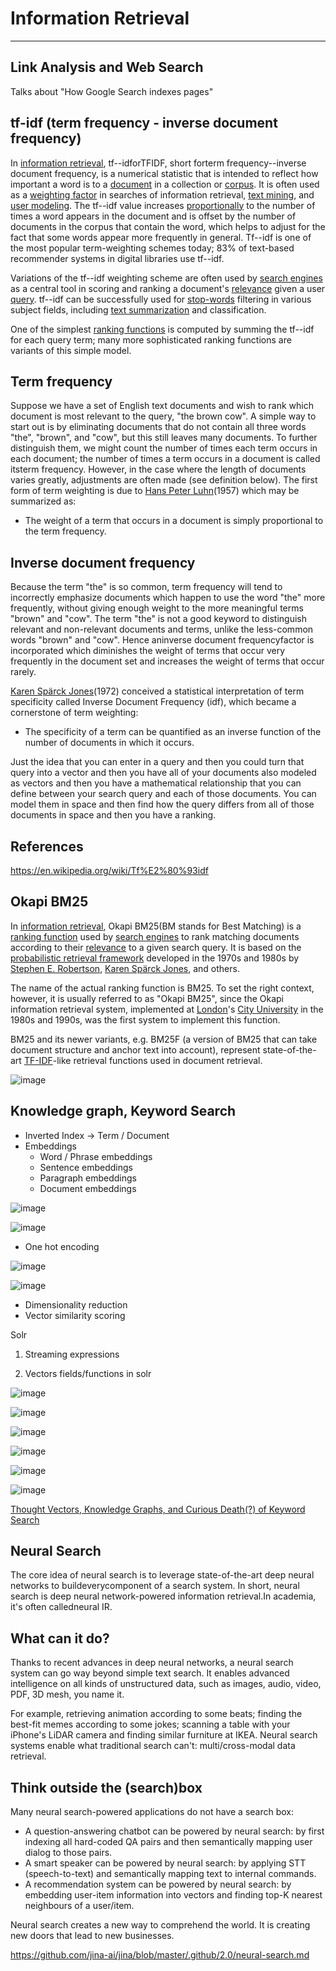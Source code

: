 # Information Retrieval

---

## Link Analysis and Web Search

Talks about "How Google Search indexes pages"

## tf-idf (term frequency - inverse document frequency)

In [information retrieval](https://en.wikipedia.org/wiki/Information_retrieval), tf--idforTFIDF, short forterm frequency--inverse document frequency, is a numerical statistic that is intended to reflect how important a word is to a [document](https://en.wikipedia.org/wiki/Document) in a collection or [corpus](https://en.wikipedia.org/wiki/Text_corpus). It is often used as a [weighting factor](https://en.wikipedia.org/wiki/Weighting_factor) in searches of information retrieval, [text mining](https://en.wikipedia.org/wiki/Text_mining), and [user modeling](https://en.wikipedia.org/wiki/User_modeling). The tf--idf value increases [proportionally](https://en.wikipedia.org/wiki/Proportionality_(mathematics)) to the number of times a word appears in the document and is offset by the number of documents in the corpus that contain the word, which helps to adjust for the fact that some words appear more frequently in general. Tf--idf is one of the most popular term-weighting schemes today; 83% of text-based recommender systems in digital libraries use tf--idf.

Variations of the tf--idf weighting scheme are often used by [search engines](https://en.wikipedia.org/wiki/Search_engine) as a central tool in scoring and ranking a document's [relevance](https://en.wikipedia.org/wiki/Relevance_(information_retrieval)) given a user [query](https://en.wikipedia.org/wiki/Information_retrieval). tf--idf can be successfully used for [stop-words](https://en.wikipedia.org/wiki/Stop-words) filtering in various subject fields, including [text summarization](https://en.wikipedia.org/wiki/Automatic_summarization) and classification.

One of the simplest [ranking functions](https://en.wikipedia.org/wiki/Ranking_function) is computed by summing the tf--idf for each query term; many more sophisticated ranking functions are variants of this simple model.

## Term frequency

Suppose we have a set of English text documents and wish to rank which document is most relevant to the query, "the brown cow". A simple way to start out is by eliminating documents that do not contain all three words "the", "brown", and "cow", but this still leaves many documents. To further distinguish them, we might count the number of times each term occurs in each document; the number of times a term occurs in a document is called itsterm frequency. However, in the case where the length of documents varies greatly, adjustments are often made (see definition below). The first form of term weighting is due to [Hans Peter Luhn](https://en.wikipedia.org/wiki/Hans_Peter_Luhn)(1957) which may be summarized as:

- The weight of a term that occurs in a document is simply proportional to the term frequency.

## Inverse document frequency

Because the term "the" is so common, term frequency will tend to incorrectly emphasize documents which happen to use the word "the" more frequently, without giving enough weight to the more meaningful terms "brown" and "cow". The term "the" is not a good keyword to distinguish relevant and non-relevant documents and terms, unlike the less-common words "brown" and "cow". Hence aninverse document frequencyfactor is incorporated which diminishes the weight of terms that occur very frequently in the document set and increases the weight of terms that occur rarely.

[Karen Spärck Jones](https://en.wikipedia.org/wiki/Karen_Sp%C3%A4rck_Jones)(1972) conceived a statistical interpretation of term specificity called Inverse Document Frequency (idf), which became a cornerstone of term weighting:

- The specificity of a term can be quantified as an inverse function of the number of documents in which it occurs.

Just the idea that you can enter in a query and then you could turn that query into a vector and then you have all of your documents also modeled as vectors and then you have a mathematical relationship that you can define between your search query and each of those documents. You can model them in space and then find how the query differs from all of those documents in space and then you have a ranking.

## References

<https://en.wikipedia.org/wiki/Tf%E2%80%93idf>

## Okapi BM25

In [information retrieval](https://en.wikipedia.org/wiki/Information_retrieval), Okapi BM25(BM stands for Best Matching) is a [ranking function](https://en.wikipedia.org/wiki/Ranking_function) used by [search engines](https://en.wikipedia.org/wiki/Search_engine) to rank matching documents according to their [relevance](https://en.wikipedia.org/wiki/Relevance_(information_retrieval)) to a given search query. It is based on the [probabilistic retrieval framework](https://en.wikipedia.org/wiki/Probabilistic_relevance_model) developed in the 1970s and 1980s by [Stephen E. Robertson](https://en.wikipedia.org/wiki/Stephen_E._Robertson), [Karen Spärck Jones](https://en.wikipedia.org/wiki/Karen_Sp%C3%A4rck_Jones), and others.

The name of the actual ranking function is BM25. To set the right context, however, it is usually referred to as "Okapi BM25", since the Okapi information retrieval system, implemented at [London](https://en.wikipedia.org/wiki/London)'s [City University](https://en.wikipedia.org/wiki/City_University,_London) in the 1980s and 1990s, was the first system to implement this function.

BM25 and its newer variants, e.g. BM25F (a version of BM25 that can take document structure and anchor text into account), represent state-of-the-art [TF-IDF](https://en.wikipedia.org/wiki/TF-IDF)-like retrieval functions used in document retrieval.

![image](../../media/Technologies-Elasticsearch-Information-Retrieval-image1.jpeg)

## Knowledge graph, Keyword Search

- Inverted Index -> Term / Document
- Embeddings
  - Word / Phrase embeddings
  - Sentence embeddings
  - Paragraph embeddings
  - Document embeddings

![image](../../media/Technologies-Elasticsearch-Information-Retrieval-image2.jpeg)

![image](../../media/Technologies-Elasticsearch-Information-Retrieval-image3.jpeg)

- One hot encoding

![image](../../media/Technologies-Elasticsearch-Information-Retrieval-image4.jpeg)

![image](../../media/Technologies-Elasticsearch-Information-Retrieval-image5.jpeg)

- Dimensionality reduction
- Vector similarity scoring

Solr

1. Streaming expressions

2. Vectors fields/functions in solr

![image](../../media/Technologies-Elasticsearch-Information-Retrieval-image6.jpeg)

![image](../../media/Technologies-Elasticsearch-Information-Retrieval-image7.jpeg)

![image](../../media/Technologies-Elasticsearch-Information-Retrieval-image8.jpeg)

![image](../../media/Technologies-Elasticsearch-Information-Retrieval-image9.jpeg)

![image](../../media/Technologies-Elasticsearch-Information-Retrieval-image10.jpeg)

![image](../../media/Technologies-Elasticsearch-Information-Retrieval-image11.jpeg)

[Thought Vectors, Knowledge Graphs, and Curious Death(?) of Keyword Search](https://www.youtube.com/watch?v=JrORpCkuK3g)

## Neural Search

The core idea of neural search is to leverage state-of-the-art deep neural networks to buildeverycomponent of a search system. In short, neural search is deep neural network-powered information retrieval.In academia, it's often calledneural IR.

## What can it do?

Thanks to recent advances in deep neural networks, a neural search system can go way beyond simple text search. It enables advanced intelligence on all kinds of unstructured data, such as images, audio, video, PDF, 3D mesh, you name it.

For example, retrieving animation according to some beats; finding the best-fit memes according to some jokes; scanning a table with your iPhone's LiDAR camera and finding similar furniture at IKEA. Neural search systems enable what traditional search can't: multi/cross-modal data retrieval.

## Think outside the (search)box

Many neural search-powered applications do not have a search box:

- A question-answering chatbot can be powered by neural search: by first indexing all hard-coded QA pairs and then semantically mapping user dialog to those pairs.
- A smart speaker can be powered by neural search: by applying STT (speech-to-text) and semantically mapping text to internal commands.
- A recommendation system can be powered by neural search: by embedding user-item information into vectors and finding top-K nearest neighbours of a user/item.

Neural search creates a new way to comprehend the world. It is creating new doors that lead to new businesses.

<https://github.com/jina-ai/jina/blob/master/.github/2.0/neural-search.md>
